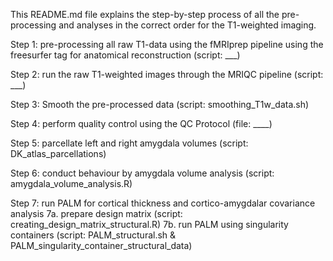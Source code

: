 This README.md file explains the step-by-step process of all the pre-processing and analyses in the correct order for the T1-weighted imaging. 

Step 1: pre-processing all raw T1-data using the fMRIprep pipeline using the freesurfer tag for anatomical reconstruction (script: ___)

Step 2: run the raw T1-weighted images through the MRIQC pipeline (script: ___)

Step 3: Smooth the pre-processed data (script: smoothing_T1w_data.sh)

Step 4: perform quality control using the QC Protocol (file: ____)

Step 5: parcellate left and right amygdala volumes (script: DK_atlas_parcellations)

Step 6: conduct behaviour by amygdala volume analysis (script: amygdala_volume_analysis.R)

Step 7: run PALM for cortical thickness and cortico-amygdalar covariance analysis 
        7a. prepare design matrix (script: creating_design_matrix_structural.R)
        7b. run PALM using singularity containers (script: PALM_structural.sh & PALM_singularity_container_structural_data)
